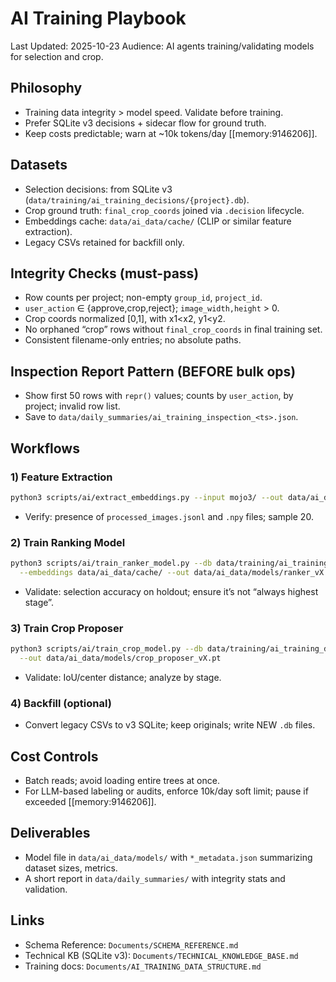 # AI Training Playbook

Last Updated: 2025-10-23
Audience: AI agents training/validating models for selection and crop.

## Philosophy
- Training data integrity > model speed. Validate before training.
- Prefer SQLite v3 decisions + sidecar flow for ground truth.
- Keep costs predictable; warn at ~10k tokens/day [[memory:9146206]].

## Datasets
- Selection decisions: from SQLite v3 (`data/training/ai_training_decisions/{project}.db`).
- Crop ground truth: `final_crop_coords` joined via `.decision` lifecycle.
- Embeddings cache: `data/ai_data/cache/` (CLIP or similar feature extraction).
- Legacy CSVs retained for backfill only.

## Integrity Checks (must-pass)
- Row counts per project; non-empty `group_id`, `project_id`.
- `user_action` ∈ {approve,crop,reject}; `image_width,height` > 0.
- Crop coords normalized [0,1], with x1<x2, y1<y2.
- No orphaned “crop” rows without `final_crop_coords` in final training set.
- Consistent filename-only entries; no absolute paths.

## Inspection Report Pattern (BEFORE bulk ops)
- Show first 50 rows with `repr()` values; counts by `user_action`, by project; invalid row list.
- Save to `data/daily_summaries/ai_training_inspection_<ts>.json`.

## Workflows

### 1) Feature Extraction
```bash
python3 scripts/ai/extract_embeddings.py --input mojo3/ --out data/ai_data/cache/
```
- Verify: presence of `processed_images.jsonl` and `.npy` files; sample 20.

### 2) Train Ranking Model
```bash
python3 scripts/ai/train_ranker_model.py --db data/training/ai_training_decisions/mojo3.db \
  --embeddings data/ai_data/cache/ --out data/ai_data/models/ranker_vX.pt
```
- Validate: selection accuracy on holdout; ensure it’s not “always highest stage”.

### 3) Train Crop Proposer
```bash
python3 scripts/ai/train_crop_model.py --db data/training/ai_training_decisions/mojo3.db \
  --out data/ai_data/models/crop_proposer_vX.pt
```
- Validate: IoU/center distance; analyze by stage.

### 4) Backfill (optional)
- Convert legacy CSVs to v3 SQLite; keep originals; write NEW `.db` files.

## Cost Controls
- Batch reads; avoid loading entire trees at once.
- For LLM-based labeling or audits, enforce 10k/day soft limit; pause if exceeded [[memory:9146206]].

## Deliverables
- Model file in `data/ai_data/models/` with `*_metadata.json` summarizing dataset sizes, metrics.
- A short report in `data/daily_summaries/` with integrity stats and validation.

## Links
- Schema Reference: `Documents/SCHEMA_REFERENCE.md`
- Technical KB (SQLite v3): `Documents/TECHNICAL_KNOWLEDGE_BASE.md`
- Training docs: `Documents/AI_TRAINING_DATA_STRUCTURE.md`
